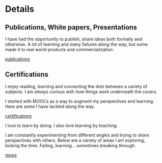 # Details

## Publications, White papers, Presentations
I have had the opportunity to publish, share ideas both formally and otherwise.  A lot of learning and many failures along the way, but some made it to real world products and commercialization.

[publications](publications.md)

## Certifications
I enjoy reading, learning and connecting the dots between a variety of subjects.  I am always curious with how things work underneath the covers.

I started with MOOCs as a way to augment my perspectives and learning.  Here are some I have tackled along the way.

[certifications](certifications.md)

I love to learn by doing.  I also love learning by teaching.

I am constantly experimenting from different angles and trying to share perspectives with others.  Below are a variety of areas I am exploring, kicking the tires.  Failing, learning... sometimes breaking through.

[repos](https://github.com/nalbarr/my-projects)

